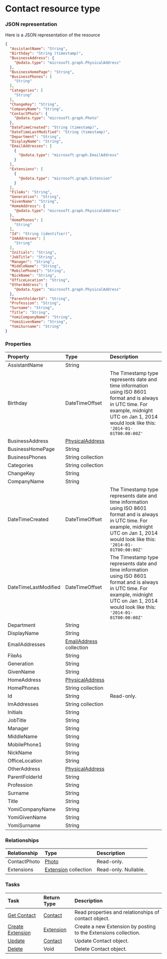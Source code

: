 # Contact resource type



### JSON representation

Here is a JSON representation of the resource

```json
{
  "AssistantName": "String",
  "Birthday": "String (timestamp)",
  "BusinessAddress": {
    "@odata.type": "microsoft.graph.PhysicalAddress"
  },
  "BusinessHomePage": "String",
  "BusinessPhones": [
    "String"
  ],
  "Categories": [
    "String"
  ],
  "ChangeKey": "String",
  "CompanyName": "String",
  "ContactPhoto": {
    "@odata.type": "microsoft.graph.Photo"
  },
  "DateTimeCreated": "String (timestamp)",
  "DateTimeLastModified": "String (timestamp)",
  "Department": "String",
  "DisplayName": "String",
  "EmailAddresses": [
    {
      "@odata.type": "microsoft.graph.EmailAddress"
    }
  ],
  "Extensions": [
    {
      "@odata.type": "microsoft.graph.Extension"
    }
  ],
  "FileAs": "String",
  "Generation": "String",
  "GivenName": "String",
  "HomeAddress": {
    "@odata.type": "microsoft.graph.PhysicalAddress"
  },
  "HomePhones": [
    "String"
  ],
  "Id": "String (identifier)",
  "ImAddresses": [
    "String"
  ],
  "Initials": "String",
  "JobTitle": "String",
  "Manager": "String",
  "MiddleName": "String",
  "MobilePhone1": "String",
  "NickName": "String",
  "OfficeLocation": "String",
  "OtherAddress": {
    "@odata.type": "microsoft.graph.PhysicalAddress"
  },
  "ParentFolderId": "String",
  "Profession": "String",
  "Surname": "String",
  "Title": "String",
  "YomiCompanyName": "String",
  "YomiGivenName": "String",
  "YomiSurname": "String"
}

```
### Properties
| Property	   | Type	|Description|
|:---------------|:--------|:----------|
|AssistantName|String||
|Birthday|DateTimeOffset|The Timestamp type represents date and time information using ISO 8601 format and is always in UTC time. For example, midnight UTC on Jan 1, 2014 would look like this: `'2014-01-01T00:00:00Z'`|
|BusinessAddress|[PhysicalAddress](physicaladdress.md)||
|BusinessHomePage|String||
|BusinessPhones|String collection||
|Categories|String collection||
|ChangeKey|String||
|CompanyName|String||
|DateTimeCreated|DateTimeOffset|The Timestamp type represents date and time information using ISO 8601 format and is always in UTC time. For example, midnight UTC on Jan 1, 2014 would look like this: `'2014-01-01T00:00:00Z'`|
|DateTimeLastModified|DateTimeOffset|The Timestamp type represents date and time information using ISO 8601 format and is always in UTC time. For example, midnight UTC on Jan 1, 2014 would look like this: `'2014-01-01T00:00:00Z'`|
|Department|String||
|DisplayName|String||
|EmailAddresses|[EmailAddress](emailaddress.md) collection||
|FileAs|String||
|Generation|String||
|GivenName|String||
|HomeAddress|[PhysicalAddress](physicaladdress.md)||
|HomePhones|String collection||
|Id|String| Read-only.|
|ImAddresses|String collection||
|Initials|String||
|JobTitle|String||
|Manager|String||
|MiddleName|String||
|MobilePhone1|String||
|NickName|String||
|OfficeLocation|String||
|OtherAddress|[PhysicalAddress](physicaladdress.md)||
|ParentFolderId|String||
|Profession|String||
|Surname|String||
|Title|String||
|YomiCompanyName|String||
|YomiGivenName|String||
|YomiSurname|String||

### Relationships
| Relationship | Type	|Description|
|:---------------|:--------|:----------|
|ContactPhoto|[Photo](photo.md)| Read-only.|
|Extensions|[Extension](extension.md) collection| Read-only. Nullable.|

### Tasks

| Task		   | Return Type	|Description|
|:---------------|:--------|:----------|
|[Get Contact](../api/contact_get.md) | [Contact](contact.md) |Read properties and relationships of contact object.|
|[Create Extension](../api/contact_post_extensions.md) |[Extension](extension.md)| Create a new Extension by posting to the Extensions collection.|
|[Update](../api/contact_update.md) | [Contact](contact.md)	|Update Contact object. |
|[Delete](../api/contact_delete.md) | Void	|Delete Contact object. |

<!-- uuid: a302f0bb-dcc3-411c-a628-3cbb2c73e3b1
2015-10-09 18:34:12 UTC -->